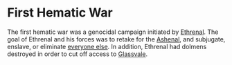 # First Hematic War

<meta property="og:description" content="The first hematic war was a genocidal campaign initiated by Ethrenal.">

The first hematic war was a genocidal campaign initiated by [Ethrenal](../../inhabitants/figures/ethrenal.md). The goal of Ethrenal and his forces was to retake for the [Ashenal](../../inhabitants/anthropoids/ashenal.md), and subjugate, enslave, or eliminate [everyone else](../../inhabitants/anthropoids/introduction.md). In addition, Ethrenal had dolmens destroyed in order to cut off access to [Glassvale](../../system/subconduits/glassvale.md).
